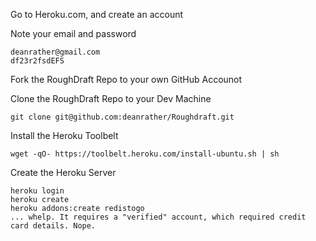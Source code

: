 Go to Heroku.com, and create an account

Note your email and password

	deanrather@gmail.com
	df23r2fsdEFS

Fork the RoughDraft Repo to your own GitHub Accounot

Clone the RoughDraft Repo to your Dev Machine

	git clone git@github.com:deanrather/Roughdraft.git

Install the Heroku Toolbelt

	wget -qO- https://toolbelt.heroku.com/install-ubuntu.sh | sh

Create the Heroku Server

    heroku login
    heroku create
    heroku addons:create redistogo
    ... whelp. It requires a "verified" account, which required credit card details. Nope.
    